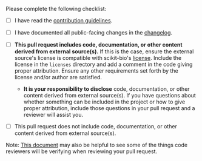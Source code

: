 Please complete the following checklist:

* [ ] I have read the [contribution guidelines](https://scikit.bio/contribute.html).

* [ ] I have documented all public-facing changes in the [changelog](https://github.com/scikit-bio/scikit-bio/blob/main/CHANGELOG.md).

* [ ] **This pull request includes code, documentation, or other content derived from external source(s).** If this is the case, ensure the external source's license is compatible with scikit-bio's [license](https://github.com/scikit-bio/scikit-bio/blob/main/LICENSE.txt). Include the license in the `licenses` directory and add a comment in the code giving proper attribution. Ensure any other requirements set forth by the license and/or author are satisfied.

  - **It is your responsibility to disclose** code, documentation, or other content derived from external source(s). If you have questions about whether something can be included in the project or how to give proper attribution, include those questions in your pull request and a reviewer will assist you.

* [ ] This pull request does not include code, documentation, or other content derived from external source(s).

Note: [This document](https://scikit.bio/devdoc/review.html) may also be helpful to see some of the things code reviewers will be verifying when reviewing your pull request.
